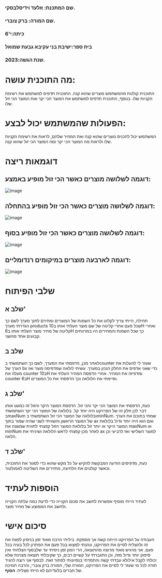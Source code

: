 
### שם המתכנת: אלעד וידיסלבסקי.
### שם המורה: ברק צוברי.
### כיתה:י'6
### בית ספר:ישיבת בני עקיבא גבעת שמואל
### שנת הגשה:2023.
# מה התוכנית עושה:
התוכנית קולטת מהמשתמש מוצרים שהוא קנה.
התוכנית תדפיס למשתמש את רשימת הקניות שלו.
בנוסף, התוכנית תדפיס למשתמש את המוצר הכי יקר ואת המוצר הכי זול שלו.
# הפעולות שהמשתמש יכול לבצע:
המשתמש יכול להכניס מוצרים שהוא קנה ואת המחיר שלהם, לראות את רשימת הקניות שלו ולראות מה המוצר הכי יקר ומה המוצר הכי זול שהוא קנה.
# דוגמאות ריצה
## דוגמה לשלושה מוצרים כאשר הכי זול מופיע באמצע:
![image](https://github.com/baraksu/ShoppingCard/assets/132655967/71f9b91e-73a8-45da-a148-e5862cffe1f6)

## דוגמה לשלושה מוצרים כאשר הכי זול מופיע בהתחלה:
![image](https://github.com/baraksu/ShoppingCard/assets/132655967/5fbd5afa-259c-4713-b7d9-060a401228fd)

## דוגמה לשלושה מוצרים כאשר הכי זול מופיע בסוף:
![image](https://github.com/baraksu/ShoppingCard/assets/132655967/f8ef4829-c64a-4d13-a160-2697d467a36b)

## דוגמה לארבעה מוצרים במיקומים רנדומליים:
![image](https://github.com/baraksu/ShoppingCard/assets/132655967/eaf35a41-0de1-427c-8ad5-4c29d5229a6b)


# שלבי הפיתוח
## שלב א'
תחילה, הייתי צריך לקלוט את כל השמות של המוצרים ומחירם לתוך מערך לשם כך הגדרתי מערך products שכל פעם אחרי קליטה של שם מוצר העלתי אותו ב10H ואחרי קליטה של מחיר מוצר העלתי אותו ב6H כך שכל השמות והמחירים היו במרווחים קבועים אחד מהשני.
## שלב ב
לאחר מכן, הדפסתי את המערך, לשם כך השתמשתי בcounter שעזר לי להעלות את הערך של bx כדי שאני אדפיס את החלק הנכון במערך. עשיתי לולאה שמדפיסה מוצר ואז מעלה את counter ב10H ומדפיזה את המחיר. אחרי הדפסת המחיר העלתי את counter ב6H וסיימתי את הלולאה וכך הדפסתי את כל המוצרים.
## שלב ג'
כעת, הדפסתי את המוצר הכי יקר והכי זול. הדפסת המוצר היקר והזול זה כמעט אותו דבר לכן חלק זה של הפרויקט היה יותר קל. בלולאה של המוצר הכי יקר השתמשתי בmaxNum ובלולאה של המוצר הכי זול השתמשתי בminNum. שמתי בתוכם את הערך של המוצר הראשון והשוויתי לשני שהיה שמור בתוך ax ואם הוא היה יותר גדול בלולאת המוצר היקר או יותר זול בלולאת המוצר הזול קפצתי לתווית שמשנה את maxNum או minNum לאחר מכן קפצתי לראש הלולאה ושיניתי את ax למוצר השלישי ואז לרביעי וכן הלאה.
## שלב ד'
כעת, מדפיסים הודעה המבקשת להקיש על כל מקש שהוא כדי לסגור את התוכנית, וכאשר קולטים את הלחיצה, מחזירים את השליטה לאמולטור.
# הוספות לעתיד
לעתיד הייתי מוסיף אפשרות לחשב את סכום הקנייה כדי לדעת כמה עלתה הקנייה ולחשב את הממוצע של מחיר מוצר.
# סיכום אישי
העבודה על הפרויקט הייתה קשה אך מספקת. ביליתי הרבה מאוד זמן בניסיון לפצח את זה ולהצליח לסיים את הפרויקט, ונהנתי למצוא בכל פעם את הפתרון לכל בעיה בכל פעם. אני מרגיש מאוד מרוצה מהתוצאה, הרי המון זמן ניסיתי עד שלבסוף הצלחתי ואין סיפוק יותר גדול מזה, וכן התגברתי על קשיים רבים, כך שקיבלתי תוצאה מצוינת שלא יכולתי לקבל אילולא עבדתי קשה והתמדתי בנסיונותי לפתור זאת. לבסוף אני רוצה להגיד תודה לכל מי שעזר לי לסיים את הפרויקט, המורה שלי, המורה ברק צוברי, והרבה תמיכה של חברים בלעדיהם לא הייתי מצליח. **הסוף**.
